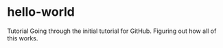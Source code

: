 # hello-world
Tutorial 
Going through the initial tutorial for GitHub. 
Figuring out how all of this works. 
